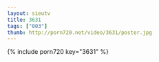 ```yaml
--- 
layout: sieutv
title: 3631
tags: ["003"]
thumb: http://porn720.net/video/3631/poster.jpg
---
```

{% include porn720 key="3631" %} 
